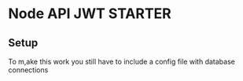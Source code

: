 # Node API JWT STARTER

## Setup

To m,ake this work you still have to include a config file with database connections
